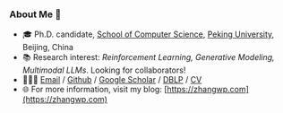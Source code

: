 ### About Me 🙌 

- 🎓 Ph.D. candidate, [School of Computer Science](https://cs.pku.edu.cn/), [Peking University](https://www.pku.edu.cn/), Beijing, China
- 📚 Research interest: *Reinforcement Learning, Generative Modeling, Multimodal LLMs*. Looking for collaborators!
- 🧑🏻‍💻 [Email](mailto:wpzhang@stu.pku.edu.cn) / [Github](https://github.com/zawnpn) / [Google Scholar](https://scholar.google.com/citations?user=_IKNf9EAAAAJ) / [DBLP](https://dblp.org/pid/73/10693-2.html) / [CV](https://zhangwp.com/files/CV/ZWP_CV.pdf)
- 🌐 For more information, visit my blog: [https://zhangwp.com](https://zhangwp.com)
